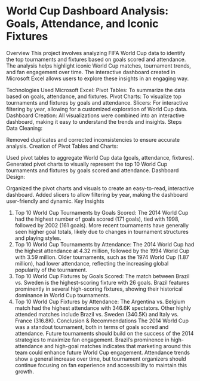 # World Cup Dashboard Analysis: Goals, Attendance, and Iconic Fixtures
Overview
This project involves analyzing FIFA World Cup data to identify the top tournaments and fixtures based on goals scored and attendance. The analysis helps highlight iconic World Cup matches, tournament trends, and fan engagement over time. The interactive dashboard created in Microsoft Excel allows users to explore these insights in an engaging way.

Technologies Used
Microsoft Excel:
Pivot Tables: To summarize the data based on goals, attendance, and fixtures.
Pivot Charts: To visualize top tournaments and fixtures by goals and attendance.
Slicers: For interactive filtering by year, allowing for a customized exploration of World Cup data.
Dashboard Creation: All visualizations were combined into an interactive dashboard, making it easy to understand the trends and insights.
Steps
Data Cleaning:

Removed duplicates and corrected inconsistencies to ensure accurate analysis.
Creation of Pivot Tables and Charts:

Used pivot tables to aggregate World Cup data (goals, attendance, fixtures).
Generated pivot charts to visually represent the top 10 World Cup tournaments and fixtures by goals scored and attendance.
Dashboard Design:

Organized the pivot charts and visuals to create an easy-to-read, interactive dashboard.
Added slicers to allow filtering by year, making the dashboard user-friendly and dynamic.
Key Insights
1. Top 10 World Cup Tournaments by Goals Scored:
The 2014 World Cup had the highest number of goals scored (171 goals), tied with 1998, followed by 2002 (161 goals).
More recent tournaments have generally seen higher goal totals, likely due to changes in tournament structures and playing styles.
2. Top 10 World Cup Tournaments by Attendance:
The 2014 World Cup had the highest attendance at 4.32 million, followed by the 1994 World Cup with 3.59 million.
Older tournaments, such as the 1974 World Cup (1.87 million), had lower attendance, reflecting the increasing global popularity of the tournament.
3. Top 10 World Cup Fixtures by Goals Scored:
The match between Brazil vs. Sweden is the highest-scoring fixture with 26 goals.
Brazil features prominently in several high-scoring fixtures, showing their historical dominance in World Cup tournaments.
4. Top 10 World Cup Fixtures by Attendance:
The Argentina vs. Belgium match had the highest attendance with 346.6K spectators.
Other highly attended matches include Brazil vs. Sweden (340.5K) and Italy vs. France (316.8K).
Conclusion & Recommendations
The 2014 World Cup was a standout tournament, both in terms of goals scored and attendance. Future tournaments should build on the success of the 2014 strategies to maximize fan engagement.
Brazil’s prominence in high-attendance and high-goal matches indicates that marketing around this team could enhance future World Cup engagement.
Attendance trends show a general increase over time, but tournament organizers should continue focusing on fan experience and accessibility to maintain this growth.
